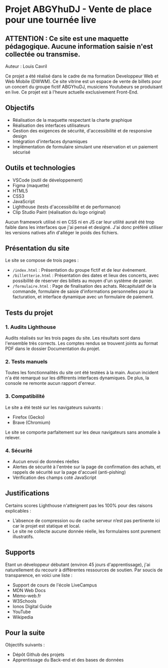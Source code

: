 # Projet ABGYhuDJ - Vente de place pour une tournée live


## ATTENTION : Ce site est une maquette pédagogique. Aucune information saisie n'est collectée ou transmise.


Auteur : Louis Cavril

Ce projet a été réalisé dans le cadre de ma formation Developpeur Web et Web Mobile (DWWM). Ce site vitrine est un espace de vente de billets pour un concert du groupe fictif ABGYhuDJ, musiciens Youtubeurs se produisant en live.
Ce projet est à l'heure actuelle exclusivement Front-End.


## Objectifs

- Réalisation de la maquette respectant la charte graphique
- Réalisation des interfaces utilisateurs
- Gestion des exigences de sécurité, d'accessibilité et de responsive design
- Intégration d'interfaces dynamiques
- Implémentation de formulaire simulant une réservation et un paiement sécurisé


## Outils et technologies

- VSCode (outil de développement)
- Figma (maquette)
- HTML5
- CSS3
- JavaScript
- Lighthouse (tests d'accessibilité et de performance)
- Clip Studio Paint (réalisation du logo original)

Aucun framework utilisé ni en CSS ni en JS car leur utilité aurait été trop faible dans les interfaces que j'ai pensé et designé. J'ai donc préféré utiliser les versions natives afin d'alléger le poids des fichiers.


## Présentation du site

Le site se compose de trois pages :

- `/index.html` : Présentation du groupe fictif et de leur événement.
- `/billetterie.html` : Présentation des dates et lieux des concerts, avec possibilité de réserver des billets au moyen d'un système de panier.
- `/formulaire.html` : Page de finalisation des achats. Récapitulatif de la commande, formulaire de saisie d'informations personnelles pour la facturation, et interface dynamique avec un formulaire de paiement.


## Tests du projet

### 1. Audits Lighthouse

Audits réalisés sur les trois pages du site. Les résultats sont dans l'ensemble très corrects.
Les comptes rendus se trouvent joints au format PDF dans le dossier Documentation du projet.

### 2. Tests manuels

Toutes les fonctionnalités du site ont été testées à la main. Aucun incident n'a été remarqué sur les différents interfaces dynamiques.
De plus, la console ne remonte aucun rapport d'erreur.

### 3. Compatibilité

Le site a été testé sur les navigateurs suivants :
- Firefox (Gecko)
- Brave (Chromium)

Le site se comporte parfaitement sur les deux navigateurs sans anomalie à relever.

### 4. Sécurité

- Aucun envoi de données réelles
- Alertes de sécurité à l'entrée sur la page de confirmation des achats, et rappels de sécurité sur la page d'accueil (anti-pishing)
- Vérification des champs coté JavaScript


## Justifications

Certains scores Lighthouse n'atteignent pas les 100% pour des raisons explicables :
- L’absence de compression ou de cache serveur n’est pas pertinente ici car le projet est statique et local.
- Le site ne collecte aucune donnée réelle, les formulaires sont purement illustratifs.


## Supports

Etant un développeur débutant (environ 45 jours d'apprentissage), j'ai naturellement du recourir à différentes ressources de soutien. Par soucis de transparence, en voici une liste :

- Support de cours de l'école LiveCampus
- MDN Web Docs
- Mémo-web.fr
- W3Schools
- Ionos Digital Guide
- YouTube
- Wikipedia


## Pour la suite

Objectifs suivants : 

- Dépôt Github des projets
- Apprentissage du Back-end et des bases de données

